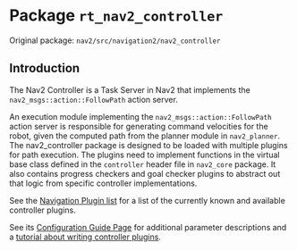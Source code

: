 # Package `rt_nav2_controller`

Original package: `nav2/src/navigation2/nav2_controller`

## Introduction

The Nav2 Controller is a Task Server in Nav2 that implements the `nav2_msgs::action::FollowPath` action server.

An execution module implementing the `nav2_msgs::action::FollowPath` action server is responsible for generating command velocities for the robot, given the computed path from the planner module in `nav2_planner`. The nav2_controller package is designed to be loaded with multiple plugins for path execution. The plugins need to implement functions in the virtual base class defined in the `controller` header file in `nav2_core` package. It also contains progress checkers and goal checker plugins to abstract out that logic from specific controller implementations.

See the [Navigation Plugin list](https://navigation.ros.org/plugins/index.html) for a list of the currently known and available controller plugins.

See its [Configuration Guide Page](https://navigation.ros.org/configuration/packages/configuring-controller-server.html) for additional parameter descriptions and a [tutorial about writing controller plugins](https://navigation.ros.org/plugin_tutorials/docs/writing_new_nav2controller_plugin.html).
